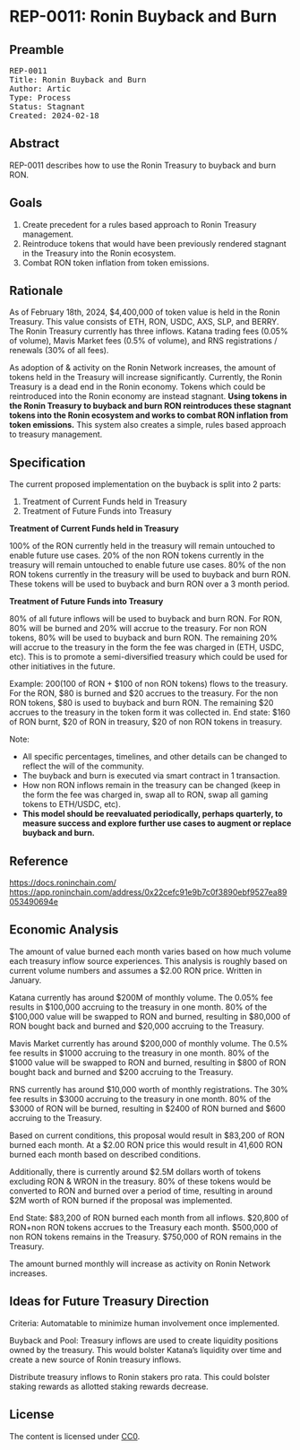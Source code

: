 # REP-0011: Ronin Buyback and Burn

## Preamble

<pre>
REP-0011
Title: Ronin Buyback and Burn
Author: Artic
Type: Process
Status: Stagnant
Created: 2024-02-18
</pre>

## Abstract

REP-0011 describes how to use the Ronin Treasury to buyback and burn RON.

## Goals

1) Create precedent for a rules based approach to Ronin Treasury management.
2) Reintroduce tokens that would have been previously rendered stagnant in the Treasury into the Ronin ecosystem.
3) Combat RON token inflation from token emissions.

## Rationale

As of February 18th, 2024, $4,400,000 of token value is held in the Ronin Treasury. This value consists of ETH, RON, USDC, AXS, SLP, and BERRY. The Ronin Treasury currently has three inflows. Katana trading fees (0.05% of volume), Mavis Market fees (0.5% of volume), and RNS registrations / renewals (30% of all fees).

As adoption of & activity on the Ronin Network increases, the amount of tokens held in the Treasury will increase significantly. Currently, the Ronin Treasury is a dead end in the Ronin economy. Tokens which could be reintroduced into the Ronin economy are instead stagnant. **Using tokens in the Ronin Treasury to buyback and burn RON reintroduces these stagnant tokens into the Ronin ecosystem and works to combat RON inflation from token emissions.** This system also creates a simple, rules based approach to treasury management.

## Specification

The current proposed implementation on the buyback is split into 2 parts:
1. Treatment of Current Funds held in Treasury
2. Treatment of Future Funds into Treasury

**Treatment of Current Funds held in Treasury**

100% of the RON currently held in the treasury will remain untouched to enable future use cases. 20% of the non RON tokens currently in the treasury will remain untouched to enable future use cases. 80% of the non RON tokens currently in the treasury will be used to buyback and burn RON. These tokens will be used to buyback and burn RON over a 3 month period.

**Treatment of Future Funds into Treasury**

80% of all future inflows will be used to buyback and burn RON. For RON, 80% will be burned and 20% will accrue to the treasury. For non RON tokens, 80% will be used to buyback and burn RON. The remaining 20% will accrue to the treasury in the form the fee was charged in (ETH, USDC, etc). This is to promote a semi-diversified treasury which could be used for other initiatives in the future.

Example:
$200 ($100 of RON + $100 of non RON tokens) flows to the treasury.
For the RON, $80 is burned and $20 accrues to the treasury.
For the non RON tokens, $80 is used to buyback and burn RON. The remaining $20 accrues to the treasury in the token form it was collected in.
End state: $160 of RON burnt, $20 of RON in treasury, $20 of non RON tokens in treasury.

Note: 
- All specific percentages, timelines, and other details can be changed to reflect the will of the community.
- The buyback and burn is executed via smart contract in 1 transaction.
- How non RON inflows remain in the treasury can be changed (keep in the form the fee was charged in, swap all to RON, swap all gaming tokens to ETH/USDC, etc).
- **This model should be reevaluated periodically, perhaps quarterly, to measure success and explore further use cases to augment or replace buyback and burn.**

## Reference

https://docs.roninchain.com/
https://app.roninchain.com/address/0x22cefc91e9b7c0f3890ebf9527ea89053490694e

## Economic Analysis

The amount of value burned each month varies based on how much volume each treasury inflow source experiences. This analysis is roughly based on current volume numbers and assumes a $2.00 RON price. Written in January.

Katana currently has around $200M of monthly volume. The 0.05% fee results in $100,000 accruing to the treasury in one month. 80% of the $100,000 value will be swapped to RON and burned, resulting in $80,000 of RON bought back and burned and $20,000 accruing to the Treasury.

Mavis Market currently has around $200,000 of monthly volume. The 0.5% fee results in $1000 accruing to the treasury in one month. 80% of the $1000 value will be swapped to RON and burned, resulting in $800 of RON bought back and burned and $200 accruing to the Treasury.

RNS currently has around $10,000 worth of monthly registrations. The 30% fee results in $3000 accruing to the treasury in one month. 80% of the $3000 of RON will be burned, resulting in $2400 of RON burned and $600 accruing to the Treasury.

Based on current conditions, this proposal would result in $83,200 of RON burned each month. At a $2.00 RON price this would result in 41,600 RON burned each month based on described conditions.

Additionally, there is currently around $2.5M dollars worth of tokens excluding RON & WRON in the treasury. 80% of these tokens would be converted to RON and burned over a period of time, resulting in around $2M worth of RON burned if the proposal was implemented.

End State: $83,200 of RON burned each month from all inflows. $20,800 of RON+non RON tokens accrues to the Treasury each month. $500,000 of non RON tokens remains in the Treasury. $750,000 of RON remains in the Treasury.

The amount burned monthly will increase as activity on Ronin Network increases.

## Ideas for Future Treasury Direction

Criteria: Automatable to minimize human involvement once implemented.

Buyback and Pool: Treasury inflows are used to create liquidity positions owned by the treasury. This would bolster Katana’s liquidity over time and create a new source of Ronin treasury inflows.

Distribute treasury inflows to Ronin stakers pro rata. This could bolster staking rewards as allotted staking rewards decrease.

## License

The content is licensed under [CC0](https://creativecommons.org/publicdomain/zero/1.0/).
